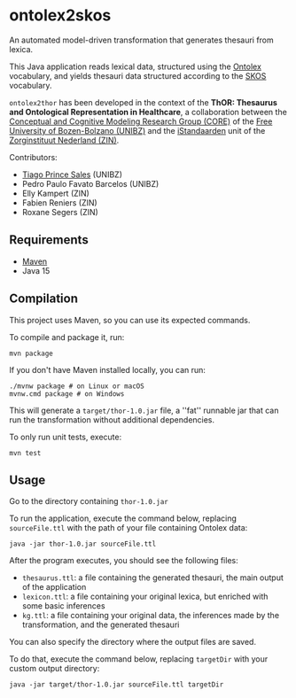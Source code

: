 # ontolex2skos

An automated model-driven transformation that generates thesauri from lexica.

This Java application reads lexical data, structured using the [Ontolex](https://www.w3.org/2016/05/ontolex/) vocabulary, and yields thesauri data structured according to the [SKOS](https://www.w3.org/2004/02/skos/) vocabulary.

`ontolex2thor` has been developed in the context of the **ThOR: Thesaurus and Ontological Representation in Healthcare**, a collaboration between the [Conceptual and Cognitive Modeling Research Group (CORE)](https://www.inf.unibz.it/krdb/core/) of the [Free University of Bozen-Bolzano (UNIBZ)](https://unibz.it) and the [iStandaarden](https://istandaarden.nl) unit of the [Zorginstituut Nederland (ZIN)](https://www.zorginstituutnederland.nl).

Contributors:

* [Tiago Prince Sales](http://inf.unibz.it/~tpsales) (UNIBZ)
* Pedro Paulo Favato Barcelos (UNIBZ)
* Elly Kampert (ZIN)
* Fabien Reniers (ZIN)
* Roxane Segers (ZIN)

## Requirements

* [Maven](https://maven.apache.org)
* Java 15

## Compilation

This project uses Maven, so you can use its expected commands.

To compile and package it, run:

```shell
mvn package
```

If you don't have Maven installed locally, you can run:

```shell
./mvnw package # on Linux or macOS
mvnw.cmd package # on Windows
```

This will generate a `target/thor-1.0.jar` file, a ''fat'' runnable jar that can run the transformation without additional dependencies.

To only run unit tests, execute:

````shell
mvn test
````

## Usage

Go to the directory containing `thor-1.0.jar`

To run the application, execute the command below, replacing `sourceFile.ttl` with the path of your file containing Ontolex data:


```shell
java -jar thor-1.0.jar sourceFile.ttl
```

After the program executes, you should see the following files:

* `thesaurus.ttl`: a file containing the generated thesauri, the main output of the application
* `lexicon.ttl`:  a file containing your original lexica, but enriched with some basic inferences
* `kg.ttl`: a file containing your original data, the inferences made by the transformation, and the generated thesauri

You can also specify the directory where the output files are saved.

To do that, execute the command below, replacing `targetDir` with your custom output directory:

```shell
java -jar target/thor-1.0.jar sourceFile.ttl targetDir
```

